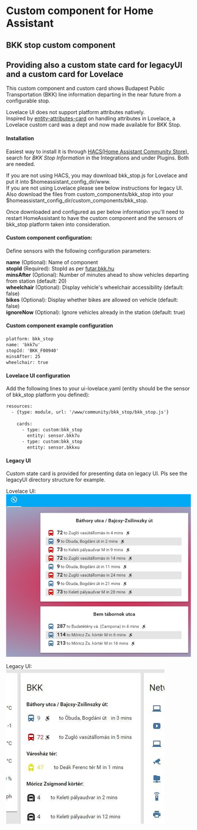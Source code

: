 # Custom component for Home Assistant
## BKK stop custom component
## Providing also a custom state card for legacyUI and a custom card for Lovelace

This custom component and custom card shows Budapest Public Transportation (BKK)
line information departing in the near future from a configurable stop.<p>

Lovelace UI does not support platform attributes natively.<br />
Inspired by [entity-attributes-card](https://github.com/custom-cards/entity-attributes-card)
on handling attributes in Lovelace, a Lovelace custom card was a dept and now made available for BKK Stop.

#### Installation
Easiest way to install it is through [HACS(Home Assistant Community Store)](https://custom-components.github.io/hacs/),
search for <i>BKK Stop Information</i> in the Integrations and under Plugins. Both are needed.<br />

If you are not using HACS, you may download bkk_stop.js for Lovelace and put it into $homeassistant_config_dir/www.<br />
If you are not using Lovelace please see below instructions for legacy UI.<br />
Also download the files from custom_components/bkk_stop into your $homeassistant_config_dir/custom_components/bkk_stop.<br />

Once downloaded and configured as per below information you'll need to restart HomeAssistant to have the custom component
and the sensors of bkk_stop platform taken into consideration.

#### Custom component configuration:
Define sensors with the following configuration parameters:<br />

**name** (Optional): Name of component<br />
**stopId** (Required): StopId as per [futar.bkk.hu](http://futar.bkk.hu)<br />
**minsAfter** (Optional): Number of minutes ahead to show vehicles departing from station (default: 20)<br />
**wheelchair** (Optional): Display vehicle's wheelchair accessibility (default: false)<br />
**bikes** (Optional): Display whether bikes are allowed on vehicle (default: false)<br />
**ignoreNow** (Optional): Ignore vehicles already in the station (default: true) <br />

#### Custom component example configuration
```
platform: bkk_stop
name: 'bkk7u'
stopId: 'BKK_F00940'
minsAfter: 25
wheelchair: true
```

#### Lovelace UI configuration
Add the following lines to your ui-lovelace.yaml (entity should be the sensor of bkk_stop platform you defined):
```
resources:
  - {type: module, url: '/www/community/bkk_stop/bkk_stop.js'}

    cards:
      - type: custom:bkk_stop
        entity: sensor.bkk7u
      - type: custom:bkk_stop
        entity: sensor.bkkxu
```

#### Legacy UI
Custom state card is provided for presenting data on legacy UI. Pls see the legacyUI directory structure for example.

Lovelace UI:<br />
![bkk_stop Lovelace example](example/bkk_lovelace.jpg)

Legacy UI:<br />
![bkk_stop legacy UI example](example/bkk_hass.jpg)
